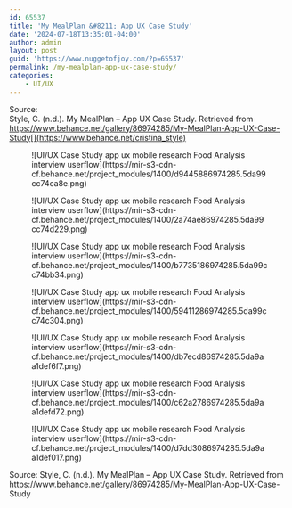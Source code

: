```yaml
---
id: 65537
title: 'My MealPlan &#8211; App UX Case Study'
date: '2024-07-18T13:35:01-04:00'
author: admin
layout: post
guid: 'https://www.nuggetofjoy.com/?p=65537'
permalink: /my-mealplan-app-ux-case-study/
categories:
    - UI/UX
---
```


Source:  
Style, C. (n.d.). My MealPlan – App UX Case Study. Retrieved from https://www.behance.net/gallery/86974285/My-MealPlan-App-UX-Case-Study[](https://www.behance.net/cristina_style)

<div class="wp-block-image"><figure class="aligncenter">![UI/UX Case Study app ux mobile research Food  Analysis interview userflow](https://mir-s3-cdn-cf.behance.net/project_modules/1400/d9445886974285.5da99cc74ca8e.png)</figure></div><div class="wp-block-image"><figure class="aligncenter">![UI/UX Case Study app ux mobile research Food  Analysis interview userflow](https://mir-s3-cdn-cf.behance.net/project_modules/1400/2a74ae86974285.5da99cc74d229.png)</figure></div><div class="wp-block-image"><figure class="aligncenter">![UI/UX Case Study app ux mobile research Food  Analysis interview userflow](https://mir-s3-cdn-cf.behance.net/project_modules/1400/b7735186974285.5da99cc74bb34.png)</figure></div><div class="wp-block-image"><figure class="aligncenter">![UI/UX Case Study app ux mobile research Food  Analysis interview userflow](https://mir-s3-cdn-cf.behance.net/project_modules/1400/59411286974285.5da99cc74c304.png)</figure></div><div class="wp-block-image"><figure class="aligncenter">![UI/UX Case Study app ux mobile research Food  Analysis interview userflow](https://mir-s3-cdn-cf.behance.net/project_modules/1400/db7ecd86974285.5da9aa1def6f7.png)</figure></div><div class="wp-block-image"><figure class="aligncenter">![UI/UX Case Study app ux mobile research Food  Analysis interview userflow](https://mir-s3-cdn-cf.behance.net/project_modules/1400/c62a2786974285.5da9aa1defd72.png)</figure></div><div class="wp-block-image"><figure class="aligncenter">![UI/UX Case Study app ux mobile research Food  Analysis interview userflow](https://mir-s3-cdn-cf.behance.net/project_modules/1400/d7dd3086974285.5da9aa1def017.png)</figure></div>Source:  
Style, C. (n.d.). My MealPlan – App UX Case Study. Retrieved from https://www.behance.net/gallery/86974285/My-MealPlan-App-UX-Case-Study